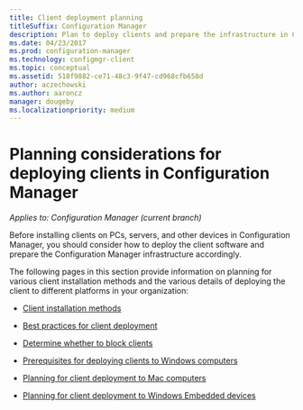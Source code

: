 ```yaml
---
title: Client deployment planning
titleSuffix: Configuration Manager
description: Plan to deploy clients and prepare the infrastructure in Configuration Manager.
ms.date: 04/23/2017
ms.prod: configuration-manager
ms.technology: configmgr-client
ms.topic: conceptual
ms.assetid: 518f9882-ce71-48c3-9f47-cd968cfb658d
author: aczechowski
ms.author: aaroncz
manager: dougeby
ms.localizationpriority: medium
---
```

# Planning considerations for deploying clients in Configuration Manager

*Applies to: Configuration Manager (current branch)*

Before installing clients on PCs, servers, and other devices in Configuration Manager, you should consider how to deploy the client software and prepare the Configuration Manager infrastructure accordingly.  

 The following pages in this section provide information on planning for various client installation methods and the various details of deploying the client to different platforms in your organization:  

-   [Client installation methods](../../../../core/clients/deploy/plan/client-installation-methods.md)  

-   [Best practices for client deployment](../../../../core/clients/deploy/plan/best-practices-for-client-deployment.md)  

-   [Determine whether to block clients](../../../../core/clients/deploy/plan/determine-whether-to-block-clients.md)  

-   [Prerequisites for deploying clients to Windows computers](../../../../core/clients/deploy/prerequisites-for-deploying-clients-to-windows-computers.md)  

-   [Planning for client deployment to Mac computers](../../../../core/clients/deploy/plan/planning-for-client-deployment-to-mac-computers.md)  

-   [Planning for client deployment to Windows Embedded devices](../../../../core/clients/deploy/plan/planning-for-client-deployment-to-windows-embedded-devices.md)  
